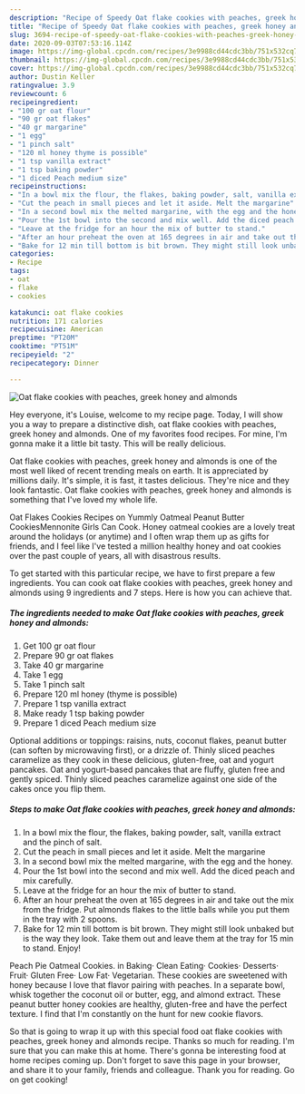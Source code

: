```yaml
---
description: "Recipe of Speedy Oat flake cookies with peaches, greek honey and almonds"
title: "Recipe of Speedy Oat flake cookies with peaches, greek honey and almonds"
slug: 3694-recipe-of-speedy-oat-flake-cookies-with-peaches-greek-honey-and-almonds
date: 2020-09-03T07:53:16.114Z
image: https://img-global.cpcdn.com/recipes/3e9988cd44cdc3bb/751x532cq70/oat-flake-cookies-with-peaches-greek-honey-and-almonds-recipe-main-photo.jpg
thumbnail: https://img-global.cpcdn.com/recipes/3e9988cd44cdc3bb/751x532cq70/oat-flake-cookies-with-peaches-greek-honey-and-almonds-recipe-main-photo.jpg
cover: https://img-global.cpcdn.com/recipes/3e9988cd44cdc3bb/751x532cq70/oat-flake-cookies-with-peaches-greek-honey-and-almonds-recipe-main-photo.jpg
author: Dustin Keller
ratingvalue: 3.9
reviewcount: 6
recipeingredient:
- "100 gr oat flour"
- "90 gr oat flakes"
- "40 gr margarine"
- "1 egg"
- "1 pinch salt"
- "120 ml honey thyme is possible"
- "1 tsp vanilla extract"
- "1 tsp baking powder"
- "1 diced Peach medium size"
recipeinstructions:
- "In a bowl mix the flour, the flakes, baking powder, salt, vanilla extract and the pinch of salt."
- "Cut the peach in small pieces and let it aside. Melt the margarine"
- "In a second bowl mix the melted margarine, with the egg and the honey."
- "Pour the 1st bowl into the second and mix well. Add the diced peach and mix carefully."
- "Leave at the fridge for an hour the mix of butter to stand."
- "After an hour preheat the oven at 165 degrees in air and take out the mix from the fridge. Put almonds flakes to the little balls while you put them in the tray with 2 spoons."
- "Bake for 12 min till bottom is bit brown. They might still look unbaked but is the way they look. Take them out and leave them at the tray for 15 min to stand. Enjoy!"
categories:
- Recipe
tags:
- oat
- flake
- cookies

katakunci: oat flake cookies 
nutrition: 171 calories
recipecuisine: American
preptime: "PT20M"
cooktime: "PT51M"
recipeyield: "2"
recipecategory: Dinner

---
```



![Oat flake cookies with peaches, greek honey and almonds](https://img-global.cpcdn.com/recipes/3e9988cd44cdc3bb/751x532cq70/oat-flake-cookies-with-peaches-greek-honey-and-almonds-recipe-main-photo.jpg)

Hey everyone, it's Louise, welcome to my recipe page. Today, I will show you a way to prepare a distinctive dish, oat flake cookies with peaches, greek honey and almonds. One of my favorites food recipes. For mine, I'm gonna make it a little bit tasty. This will be really delicious.

Oat flake cookies with peaches, greek honey and almonds is one of the most well liked of recent trending meals on earth. It is appreciated by millions daily. It's simple, it is fast, it tastes delicious. They're nice and they look fantastic. Oat flake cookies with peaches, greek honey and almonds is something that I've loved my whole life.

Oat Flakes Cookies Recipes on Yummly Oatmeal Peanut Butter CookiesMennonite Girls Can Cook. Honey oatmeal cookies are a lovely treat around the holidays (or anytime) and I often wrap them up as gifts for friends, and I feel like I&#39;ve tested a million healthy honey and oat cookies over the past couple of years, all with disastrous results.


To get started with this particular recipe, we have to first prepare a few ingredients. You can cook oat flake cookies with peaches, greek honey and almonds using 9 ingredients and 7 steps. Here is how you can achieve that.

<!--inarticleads1-->

##### The ingredients needed to make Oat flake cookies with peaches, greek honey and almonds:

1. Get 100 gr oat flour
1. Prepare 90 gr oat flakes
1. Take 40 gr margarine
1. Take 1 egg
1. Take 1 pinch salt
1. Prepare 120 ml honey (thyme is possible)
1. Prepare 1 tsp vanilla extract
1. Make ready 1 tsp baking powder
1. Prepare 1 diced Peach medium size


Optional additions or toppings: raisins, nuts, coconut flakes, peanut butter (can soften by microwaving first), or a drizzle of. Thinly sliced peaches caramelize as they cook in these delicious, gluten-free, oat and yogurt pancakes. Oat and yogurt-based pancakes that are fluffy, gluten free and gently spiced. Thinly sliced peaches caramelize against one side of the cakes once you flip them. 

<!--inarticleads2-->

##### Steps to make Oat flake cookies with peaches, greek honey and almonds:

1. In a bowl mix the flour, the flakes, baking powder, salt, vanilla extract and the pinch of salt.
1. Cut the peach in small pieces and let it aside. Melt the margarine
1. In a second bowl mix the melted margarine, with the egg and the honey.
1. Pour the 1st bowl into the second and mix well. Add the diced peach and mix carefully.
1. Leave at the fridge for an hour the mix of butter to stand.
1. After an hour preheat the oven at 165 degrees in air and take out the mix from the fridge. Put almonds flakes to the little balls while you put them in the tray with 2 spoons.
1. Bake for 12 min till bottom is bit brown. They might still look unbaked but is the way they look. Take them out and leave them at the tray for 15 min to stand. Enjoy!


Peach Pie Oatmeal Cookies. in Baking· Clean Eating· Cookies· Desserts· Fruit· Gluten Free· Low Fat· Vegetarian. These cookies are sweetened with honey because I love that flavor pairing with peaches. In a separate bowl, whisk together the coconut oil or butter, egg, and almond extract. These peanut butter honey cookies are healthy, gluten-free and have the perfect texture. I find that I&#39;m constantly on the hunt for new cookie flavors. 

So that is going to wrap it up with this special food oat flake cookies with peaches, greek honey and almonds recipe. Thanks so much for reading. I'm sure that you can make this at home. There's gonna be interesting food at home recipes coming up. Don't forget to save this page in your browser, and share it to your family, friends and colleague. Thank you for reading. Go on get cooking!
